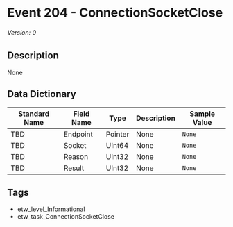 # Event 204 - ConnectionSocketClose
###### Version: 0

## Description
None

## Data Dictionary
|Standard Name|Field Name|Type|Description|Sample Value|
|---|---|---|---|---|
|TBD|Endpoint|Pointer|None|`None`|
|TBD|Socket|UInt64|None|`None`|
|TBD|Reason|UInt32|None|`None`|
|TBD|Result|UInt32|None|`None`|

## Tags
* etw_level_Informational
* etw_task_ConnectionSocketClose
